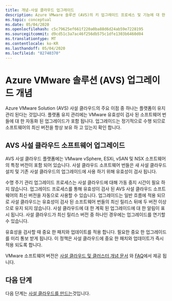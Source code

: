 ```yaml
---
title: 개념-사설 클라우드 업그레이드
description: Azure VMware 솔루션 (AVS)의 키 업그레이드 프로세스 및 기능에 대 한 자세한 정보
ms.topic: conceptual
ms.date: 05/04/2020
ms.openlocfilehash: c5c79625ef661f220a0ba88d6d24ab59e7228195
ms.sourcegitcommit: d9cd51c3a7ac46f256db575c1dfe1303b6460d04
ms.translationtype: MT
ms.contentlocale: ko-KR
ms.lasthandoff: 05/04/2020
ms.locfileid: "82740370"
---
```

# <a name="azure-vmware-solution-avs-upgrade-concepts"></a>Azure VMware 솔루션 (AVS) 업그레이드 개념

Azure VMware Solution (AVS) 사설 클라우드의 주요 이점 중 하나는 플랫폼이 유지 관리 된다는 것입니다. 플랫폼 유지 관리에는 VMware 유효성이 검사 된 소프트웨어 번들에 대 한 자동화 된 업그레이드가 포함 됩니다. 업그레이드는 정기적으로 수행 되므로 소프트웨어의 최신 버전을 항상 보유 하 고 있는지 확인 합니다.

## <a name="avs-private-cloud-software-upgrades"></a>AVS 사설 클라우드 소프트웨어 업그레이드

AVS 사설 클라우드 플랫폼에는 VMware vSphere, ESXi, vSAN 및 NSX 소프트웨어의 특정 버전이 포함 되어 있습니다. 사설 클라우드 소프트웨어 번들은 새 사설 클라우드 설치 및 기존 사설 클라우드의 업그레이드에 사용 하기 위해 유효성이 검사 됩니다.

수명 주기 관리 업그레이드 프로세스는 사설 클라우드에 대해 가동 중지 시간이 필요 하지 않습니다. 업그레이드 프로세스를 통해 유효성이 검사 된 AVS 사설 클라우드 소프트웨어의 최신 버전을 자동으로 사용할 수 있습니다. 업그레이드는 일반 흐름에 적용 되므로 사설 클라우드는 유효성이 검사 된 소프트웨어 번들의 최신 릴리스 뒤에 두 버전 이상으로 유지 되지 않습니다. 사설 클라우드에 대 한 계획 된 업그레이드에 대 한 알림이 표시 됩니다. 사설 클라우드가 최신 릴리스 버전 중 하나인 경우에는 업그레이드를 연기할 수 있습니다.

유효성을 검사할 때 중요 한 패치와 업데이트를 적용 합니다. 필요한 중요 한 업그레이드를 미리 통보 받게 됩니다. 이 정책은 사설 클라우드에 중요 한 패치와 업데이트가 즉시 적용 되도록 합니다.

VMware 소프트웨어 버전은 [사설 클라우드 및 클러스터 개념 문서](concepts-private-clouds-clusters.md) 와 [FAQ](faq.md)에서 제공 됩니다.

## <a name="next-steps"></a>다음 단계

다음 단계는 [사설 클라우드를 만드는](tutorial-create-private-cloud.md)것입니다.

<!-- LINKS - external -->

<!-- LINKS - internal -->

